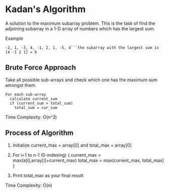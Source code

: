 # Kadan's Algorithm

A solution to the maximum subarray problem. This is the task of find the adjoining subarray in a 1-D array of numbers which has
the largest sum.

Example

```
-2, 1, -3, 4, -1, 2, 1, -5, 4```the subarray with the largest sum is [4 -1 2 1] = 6
```
## Brute Force Approach

Take all possible sub-arrays and check which one has the maximum sum amongst them.

```
For each sub-array
  calculate current_sum
  if (current_sum > total_sum)
    total_sum = cur_sum
```
Time Complexity: O(n^3)

## Process of Algorithm

1. Initialize current_max = array[0] and total_max = array[0]

2. For i=1 to n-1 (0-indexing)
     {
     current_max = max(a[i],array[i]+current_max)
     total_max = max(current_max, total_max)
     }

3. Print total_max as your final result

Time Complexity: O(n)
